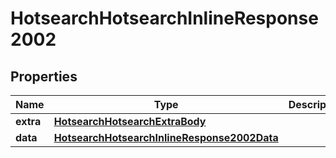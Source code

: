# HotsearchHotsearchInlineResponse2002

## Properties
Name | Type | Description | Notes
------------ | ------------- | ------------- | -------------
**extra** | [**HotsearchHotsearchExtraBody**](HotsearchHotsearchExtraBody.md) |  |  [optional]
**data** | [**HotsearchHotsearchInlineResponse2002Data**](HotsearchHotsearchInlineResponse2002Data.md) |  |  [optional]
